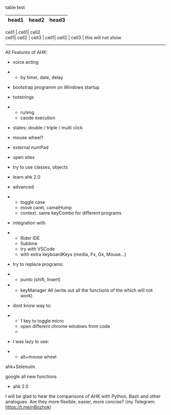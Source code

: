 
table test

| head1 | head2 |head3
|-|-|-
cell1
| cell1| cell2   
 cell1| cell2   |  cell3 
| cell1| cell2   |  cell3 | this will not show


---

<!--- 

Выполнение циклов и обработка окон, файлов и папок
Получение полного пути и имени процесса, владеющего определенным окном (#WinGetProcess)
Изменение клавиш для маскирования событий Win или Alt (#MenuMaskKey)

ahk create file 

try
{
    FileCopy, file1.txt, C:\folder
    FileDelete, C:\folder\old.txt
}
catch
    MsgBox An error occured!

    

1. test
3. 2
1. 3
1. 4

---
# test
----
test2
--

1. 1
2. 2
   2.1 dsf sd
-->






All Features of AHK:
- voice acting
- - by timer, date, delay 
- bootstrap programm on Windows startup
- hotstrings
- - ru/eng
  - caode execution
- states: double / triple / multi click 
- mouse wheel?
- external numPad
- open sites
- try to use classes, objects
- learn ahk 2.0
- advanced
- - toggle case
  - move caret, camalHump
  - context. same keyCombo for different programs
- integration with
- - Rider IDE
  - Sublime
  - try with VSCode
  - with extra keyboardKeys (media, Fx, Gx, Mouse...)
- try to replace programs:
- - punto (shift, Insert)
- - keyManager All (write out all the functions of the which will not work)
 
- dont know way to:
- - 1 key to toggle micro
  - open different chrome windows from code
  - 

- I was lazy to use:
- - alt+mouse wheel

ahk+Selenuim

google all new functions 
  - ahk 2.0


I will be glad to hear the comparisons of AHK with Python, Bash and other analogues. Are they more flexible, easier, more concise? (my Telegram: https://t.me/nBozhok)








